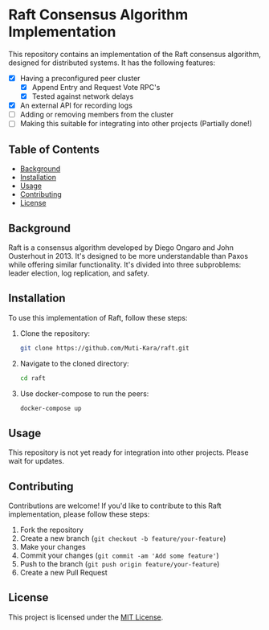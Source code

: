# Raft Consensus Algorithm Implementation

This repository contains an implementation of the Raft consensus algorithm, designed for distributed systems. It has the following features:

- [x] Having a preconfigured peer cluster
    - [x] Append Entry and Request Vote RPC's
    - [x] Tested against network delays
- [x] An external API for recording logs
- [ ] Adding or removing members from the cluster
- [ ] Making this suitable for integrating into other projects (Partially done!)

## Table of Contents

- [Background](#background)
- [Installation](#installation)
- [Usage](#usage)
- [Contributing](#contributing)
- [License](#license)

## Background

Raft is a consensus algorithm developed by Diego Ongaro and John Ousterhout in 2013. It's designed to be more understandable than Paxos while offering similar functionality. It's divided into three subproblems: leader election, log replication, and safety.

## Installation

To use this implementation of Raft, follow these steps:

1. Clone the repository:
    ```bash
    git clone https://github.com/Muti-Kara/raft.git
    ```

2. Navigate to the cloned directory:
    ```bash
    cd raft
    ```

3. Use docker-compose to run the peers:
    ```bash
    docker-compose up
    ```

## Usage

This repository is not yet ready for integration into other projects. Please wait for updates.

## Contributing

Contributions are welcome! If you'd like to contribute to this Raft implementation, please follow these steps:

1. Fork the repository
2. Create a new branch (`git checkout -b feature/your-feature`)
3. Make your changes
4. Commit your changes (`git commit -am 'Add some feature'`)
5. Push to the branch (`git push origin feature/your-feature`)
6. Create a new Pull Request

## License

This project is licensed under the [MIT License](LICENSE).